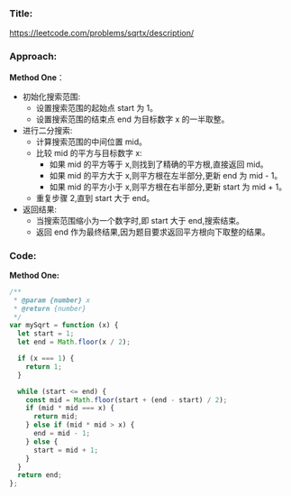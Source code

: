 ### **Title:**

https://leetcode.com/problems/sqrtx/description/

### **Approach:**

**Method One**：

- 初始化搜索范围:
  - 设置搜索范围的起始点 start 为 1。
  - 设置搜索范围的结束点 end 为目标数字 x 的一半取整。
- 进行二分搜索:
  - 计算搜索范围的中间位置 mid。
  - 比较 mid 的平方与目标数字 x:
    - 如果 mid 的平方等于 x,则找到了精确的平方根,直接返回 mid。
    - 如果 mid 的平方大于 x,则平方根在左半部分,更新 end 为 mid - 1。
    - 如果 mid 的平方小于 x,则平方根在右半部分,更新 start 为 mid + 1。
  - 重复步骤 2,直到 start 大于 end。
- 返回结果:
  - 当搜索范围缩小为一个数字时,即 start 大于 end,搜索结束。
  - 返回 end 作为最终结果,因为题目要求返回平方根向下取整的结果。

### **Code:**

**Method One:**

```js
/**
 * @param {number} x
 * @return {number}
 */
var mySqrt = function (x) {
  let start = 1;
  let end = Math.floor(x / 2);

  if (x === 1) {
    return 1;
  }

  while (start <= end) {
    const mid = Math.floor(start + (end - start) / 2);
    if (mid * mid === x) {
      return mid;
    } else if (mid * mid > x) {
      end = mid - 1;
    } else {
      start = mid + 1;
    }
  }
  return end;
};
```

